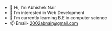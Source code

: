 - 👋 Hi, I’m Abhishek Nair
- 👀 I’m interested in Web Development
- 🌱 I’m currently learning B.E in computer science
- 📫 Email- 2002abnair@gmail.com

<!---
AbhishekNair02/AbhishekNair02 is a ✨ special ✨ repository because its `README.md` (this file) appears on your GitHub profile.
You can click the Preview link to take a look at your changes.
--->
